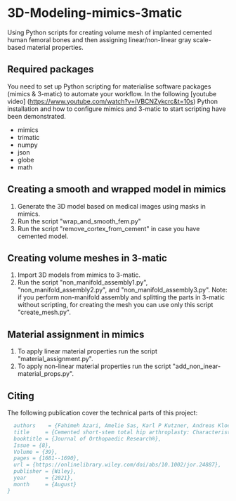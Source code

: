 # 3D-Modeling-mimics-3matic
Using Python scripts for creating volume mesh of implanted cemented human femoral bones and then assigning linear/non-linear gray scale-based material properties.
## Required packages
You need to set up Python scripting for materialise software packages (mimics & 3-matic) to automate your workflow. In the following [youtube video] (https://www.youtube.com/watch?v=iVBCNZykcrc&t=10s) Python installation and how to configure mimics and 3-matic to start scripting have been demonstrated.
* mimics  
* trimatic
* numpy
* json
* globe
* math
## Creating a smooth and wrapped model in mimics
1. Generate the 3D model based on medical images using masks in mimics.
2. Run the script "wrap_and_smooth_fem.py"
3. Run the script "remove_cortex_from_cement" in case you have cemented model.
## Creating volume meshes in 3-matic
1. Import 3D models from mimics to 3-matic.
2. Run the script "non_manifold_assembly1.py", "non_manifold_assembly2.py", and "non_manifold_assembly3.py".
Note: if you perform non-manifold assembly and splitting the parts in 3-matic without scripting, for creating the mesh you can use only this script "create_mesh.py".  
## Material assignment in mimics
1. To apply linear material properties run the script "material_assignment.py".
2. To apply non-linear material properties run the script "add_non_inear-material_props.py".

## Citing

The following publication cover the technical parts of this project:
```bibtex
  authors    = {Fahimeh Azari, Amelie Sas, Karl P Kutzner, Andreas Klockow, Thierry Scheerlinck, G Harry van Lenthe},
  title     = {Cemented short‐stem total hip arthroplasty: Characteristics of line‐to‐line versus undersized cementing techniques using a validated CT‐based finite element analysis},
  booktitle = {Journal of Orthopaedic Research®},
  Issue = {8},
  Volume = {39},
  pages = {1681--1690},
  url = {https://onlinelibrary.wiley.com/doi/abs/10.1002/jor.24887},
  publisher = {Wiley},
  year      = {2021},
  month     = {August}
}
```
